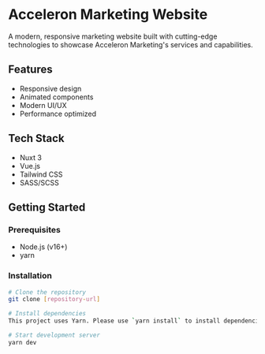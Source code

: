# Acceleron Marketing Website

A modern, responsive marketing website built with cutting-edge technologies to showcase Acceleron Marketing's services and capabilities.

## Features
- Responsive design
- Animated components
- Modern UI/UX
- Performance optimized

## Tech Stack
- Nuxt 3
- Vue.js
- Tailwind CSS
- SASS/SCSS

## Getting Started

### Prerequisites
- Node.js (v16+)
- yarn

### Installation
```bash
# Clone the repository
git clone [repository-url]

# Install dependencies
This project uses Yarn. Please use `yarn install` to install dependencies.

# Start development server
yarn dev